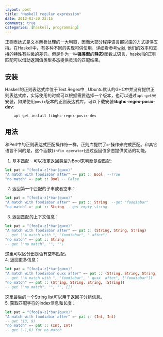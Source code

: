 ```yaml
---
layout: post
title: "Haskell regular expression"
date: 2012-03-30 22:16
comments: true
categories: [haskell, programming] 
---
```


正则表达式是文本解析处理的一大利器，因而大部分程序语言都以库的方式提供支持。在Haskell中，有多种不同的实现可供使用，详细看参考[wiki](http://www.haskell.org/haskellwiki/Regular_expressions), 他们的效率和支持的特性有些微的差异。但是作为一种**强类型**的**静态**/函数式语言，haskell的正则匹配可以借助返回值类型多态提供灵活的匹配结果。

<!--more-->

## 安装

Haskell的正则表达式库位于Text.Regex中 , Ubuntu默认的GHC中并没有提供正则表达式库，实际使用的时候可以根据需要选择一个版本，也可以通过`apt-get`来安装，如果使用`posix`版本的正则表达式库，可以下载安装**libghc-regex-posix-dev**:
    
        apt-get install libghc-regex-posix-dev

## 用法

和Perl中的正则表达式匹配操作符一样，正则库提供了`=~`操作来完成匹配。和其它语言不同的是，这个函数(`infix operator`)通过返回值多态提供灵活的功能。

1. 基本匹配 - 可以指定返回类型为Bool来判断是否匹配:  
```haskell
let pat = "(foo[a-z]*bar|quxx)"
"A match with foodiabar after" =~ pat :: Bool  --True
"no match" =~ pat :: Bool -- False
```
2. 返回第一个匹配的子串或者空串：  
```haskell
let pat = "(foo[a-z]*bar|quxx)"
"A match with foodiabar after" =~ pat :: String  --get "foodiabar"
"no match" =~ pat :: String -- get empty string
```
3. 返回匹配的上下文信息：   
```haskell
let pat = "(foo[a-z]*bar|quxx)"
"A match with foodiabar after" =~ pat :: (String, String, String)
-- get ("A match with ", "foodiabar", " after")
"no match" =~ pat :: String 
-- get ("no match", "", "")
```
这里可以区分出是否有空串匹配。  
4. 返回更多信息：  
```haskell
let pat = "(foo[a-z]*bar|quxx)"
"A match with foodiabar quxx after" =~ pat :: (String, String, String, [String])
-- get ("A match with ", "foodiabar", " quxx  after", ["foodiabar"])
"no match" =~ pat :: (String, String, String, [String])
-- get ("no match", "", "", [])
```
这里最后的一个String list可以用于返回子分组信息。  
5. 获取匹配字符的index信息和长度：  
```haskell
let pat = "(foo[a-z]*bar|quxx)"
"A match with foodiabar after" =~ pat :: (Int, Int)
-- get (13, 9)
"no match" =~ pat :: (Int, Int)
-- get (-1,0) for no match
```

